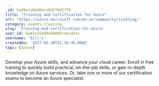 ```yaml
---
_id: 5a88e1abbd6dca0d5f0d1f70
title: "Training and Certification for Azure"
url: 'https://azure.microsoft.com/en-us/community/training/'
category: events-training
slug: 'training-and-certification-for-azure'
user_id: 5a83ce59d6eb0005c4ecda2c
username: 'bill-s'
createdOn: '2017-03-30T21:36:45.000Z'
tags: [azure]
---
```


Develop your Azure skills, and advance your cloud career. Enroll in free training to quickly build practical, on-the-job skills, or gain in-depth knowledge on Azure services. Or, take one or more of our certification exams to become an Azure specialist.
